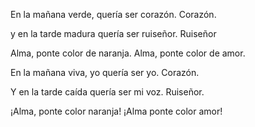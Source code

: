 ﻿En la mañana verde,
quería ser corazón.
Corazón.

y en la tarde madura
quería ser ruiseñor.
Ruiseñor

Alma,
ponte color de naranja.
Alma,
ponte color de amor.

En la mañana viva,
yo quería ser yo.
Corazón.

Y en la tarde  caída
quería ser mi voz.
Ruiseñor.

¡Alma,
ponte color naranja!
¡Alma
ponte color amor!

